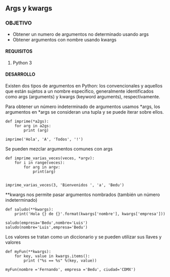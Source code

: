 ## Args y kwargs
### OBJETIVO 

- Obtener un numero de argumentos no determinado usando args
- Obtener argumentos con nombre usando kwargs

#### REQUISITOS 

1. Python 3 

#### DESARROLLO

Existen dos tipos de argumentos en Python: los convencionales y aquellos que están sujetos a un nombre específico, generalmente identificados como args (arguments) y kwargs (keyword arguments), respectivamente. 

Para obtener un número indeterminado de argumentos usamos *args, los argumentos en *args se consideran una tupla y se puede iterar sobre ellos.
```
def imprime(*a2gs):  
    for arg in a2gs:  
        print (arg) 
    
imprime('Hola', 'A', 'Todos', '!')
```
Se pueden mezclar argumentos comunes con args
```
def imprime_varias_veces(veces, *argv): 
    for i in range(veces):
        for arg in argv:
            print(arg)

  
imprime_varias_veces(3, 'Bienvenidos ', 'a', 'Bedu') 
```
**kwargs nos permite pasar argumentos nombrados (también un número indeterminado)
```
def saludo(**kwargs):
    print('Hola {} de {}'.format(kwargs['nombre'], kwargs['empresa']))

saludo(empresa='Bedu',nombre='Luis')
saludo(nombre='Luis',empresa='Bedu')
```
Los valores se tratan como un diccionario y se pueden utilizar sus llaves y valores
```
def myFun(**kwargs):  
    for key, value in kwargs.items(): 
        print ("%s == %s" %(key, value)) 
  
myFun(nombre ='Fernando', empresa ='Bedu', ciudad='CDMX') 
```

